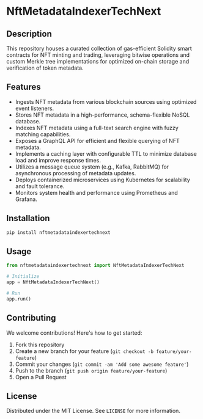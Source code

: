 # NftMetadataIndexerTechNext

## Description

This repository houses a curated collection of gas-efficient Solidity smart contracts for NFT minting and trading, leveraging bitwise operations and custom Merkle tree implementations for optimized on-chain storage and verification of token metadata.

## Features

- Ingests NFT metadata from various blockchain sources using optimized event listeners.
- Stores NFT metadata in a high-performance, schema-flexible NoSQL database.
- Indexes NFT metadata using a full-text search engine with fuzzy matching capabilities.
- Exposes a GraphQL API for efficient and flexible querying of NFT metadata.
- Implements a caching layer with configurable TTL to minimize database load and improve response times.
- Utilizes a message queue system (e.g., Kafka, RabbitMQ) for asynchronous processing of metadata updates.
- Deploys containerized microservices using Kubernetes for scalability and fault tolerance.
- Monitors system health and performance using Prometheus and Grafana.
## Installation

```bash
pip install nftmetadataindexertechnext
```

## Usage

```python
from nftmetadataindexertechnext import NftMetadataIndexerTechNext

# Initialize
app = NftMetadataIndexerTechNext()

# Run
app.run()
```

## Contributing

We welcome contributions! Here's how to get started:

1. Fork this repository
2. Create a new branch for your feature (`git checkout -b feature/your-feature`)
3. Commit your changes (`git commit -am 'Add some awesome feature'`)
4. Push to the branch (`git push origin feature/your-feature`)
5. Open a Pull Request

## License

Distributed under the MIT License. See `LICENSE` for more information.
